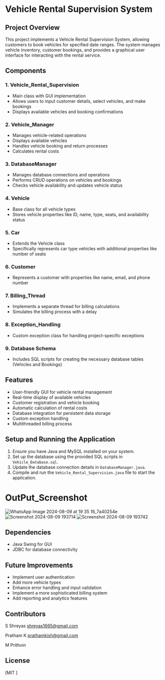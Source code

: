 # Vehicle Rental Supervision System

## Project Overview
This project implements a Vehicle Rental Supervision System, allowing customers to book vehicles for specified date ranges. The system manages vehicle inventory, customer bookings, and provides a graphical user interface for interacting with the rental service.

## Components

### 1. Vehicle_Rental_Supervision
- Main class with GUI implementation
- Allows users to input customer details, select vehicles, and make bookings
- Displays available vehicles and booking confirmations

### 2. Vehicle_Manager
- Manages vehicle-related operations
- Displays available vehicles
- Handles vehicle booking and return processes
- Calculates rental costs

### 3. DatabaseManager
- Manages database connections and operations
- Performs CRUD operations on vehicles and bookings
- Checks vehicle availability and updates vehicle status

### 4. Vehicle
- Base class for all vehicle types
- Stores vehicle properties like ID, name, type, seats, and availability status

### 5. Car
- Extends the Vehicle class
- Specifically represents car type vehicles with additional properties like number of seats

### 6. Customer
- Represents a customer with properties like name, email, and phone number

### 7. Billing_Thread
- Implements a separate thread for billing calculations
- Simulates the billing process with a delay

### 8. Exception_Handling
- Custom exception class for handling project-specific exceptions

### 9. Database Schema
- Includes SQL scripts for creating the necessary database tables (Vehicles and Bookings)

## Features
- User-friendly GUI for vehicle rental management
- Real-time display of available vehicles
- Customer registration and vehicle booking
- Automatic calculation of rental costs
- Database integration for persistent data storage
- Custom exception handling
- Multithreaded billing process

## Setup and Running the Application
1. Ensure you have Java and MySQL installed on your system.
2. Set up the database using the provided SQL scripts in `Vehicle_Database.sql`.
3. Update the database connection details in `DatabaseManager.java`.
4. Compile and run the `Vehicle_Rental_Supervision.java` file to start the application.
# OutPut_Screenshot
![WhatsApp Image 2024-08-09 at 19 35 16_7a40254e](https://github.com/user-attachments/assets/1fb60068-6630-445b-9d5c-30da5f164d73)
![Screenshot 2024-08-09 193714](https://github.com/user-attachments/assets/c006afcd-2ddf-4cef-8247-d97e2fe5bda3)
![Screenshot 2024-08-09 193742](https://github.com/user-attachments/assets/743f0644-0e8d-4d56-9313-284b78a32405)

## Dependencies
- Java Swing for GUI
- JDBC for database connectivity

## Future Improvements
- Implement user authentication
- Add more vehicle types
- Enhance error handling and input validation
- Implement a more sophisticated billing system
- Add reporting and analytics features

## Contributors
S Shreyas  shreyas1665@gmail.com

Pratham K  prathamkish@gmail.com

M Prithvin

## License
[MIT  ]
